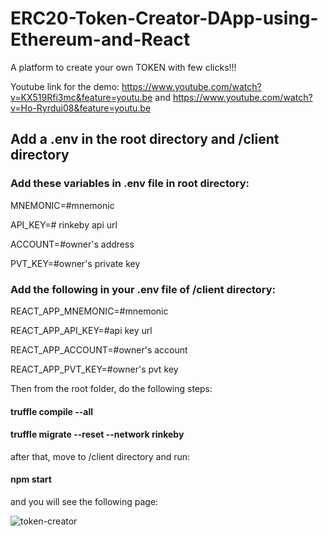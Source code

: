 # ERC20-Token-Creator-DApp-using-Ethereum-and-React
A platform to create your own TOKEN with few clicks!!!

Youtube link for the demo: https://www.youtube.com/watch?v=KX519Rfi3mc&feature=youtu.be and https://www.youtube.com/watch?v=Ho-Ryrdui08&feature=youtu.be

## Add a .env in the root directory and /client directory

### Add these variables in .env file in root directory:

MNEMONIC=#mnemonic

API_KEY=# rinkeby api url

ACCOUNT=#owner's address

PVT_KEY=#owner's private key

### Add the following in your .env file of /client directory:

REACT_APP_MNEMONIC=#mnemonic

REACT_APP_API_KEY=#api key url

REACT_APP_ACCOUNT=#owner's account

REACT_APP_PVT_KEY=#owner's pvt key

Then from the root folder, do the following steps:

#### truffle compile --all
#### truffle migrate --reset --network rinkeby

after that, move to /client directory and run:

#### npm start

and you will see the following page:

![token-creator](https://user-images.githubusercontent.com/24249646/89321436-94560c00-d6a0-11ea-8f6a-5214d6904347.png)




